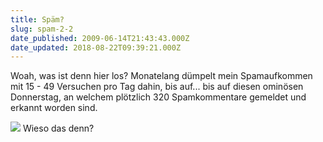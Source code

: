 ```yaml
---
title: Späm?
slug: spam-2-2
date_published: 2009-06-14T21:43:43.000Z
date_updated: 2018-08-22T09:39:21.000Z
---
```


Woah, was ist denn hier los? Monatelang dümpelt mein Spamaufkommen mit 15 - 49 Versuchen pro Tag dahin, bis auf... bis auf diesen ominösen Donnerstag, an welchem plötzlich 320 Spamkommentare gemeldet und erkannt worden sind.

[![](//picdump.thafaker.de/2009/06/spam_schinken-thumb.jpg)](http://picdump.thafaker.de/2009/06/spam_schinken.jpg)
Wieso das denn?
